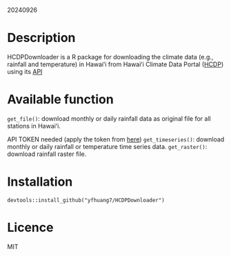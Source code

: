 20240926

# Description
HCDPDownloader is a R package for downloading the climate data (e.g., rainfall and temperature) in Hawaiʻi from Hawaiʻi Climate Data Portal ([HCDP](https://www.hawaii.edu/climate-data-portal/)) using its [API](https://docs.google.com/document/d/1XlVR6S6aCb7WC4ntC4QaRzdw0i6B-wDahDjsN1z7ECk/edit#heading=h.1ocj20xm1h5n)

# Available function
`get_file()`: download monthly or daily rainfall data as original file for all stations in Hawaiʻi.

API TOKEN needed (apply the token from [here](https://www.hawaii.edu/climate-data-portal/hcdp-hawaii-mesonet-api/))
`get_timeseries()`: download monthly or daily rainfall or temperature time series data.
`get_raster()`: download rainfall raster file.

# Installation
`devtools::install_github("yfhuang7/HCDPDownloader")`

# Licence
MIT 

